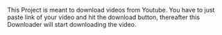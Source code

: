 
This Project is meant to download videos from Youtube. You have to just paste link of your video and hit the download button, thereafter this Downloader will start downloading the video.  
